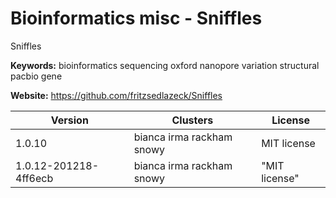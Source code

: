 # Bioinformatics misc - Sniffles

Sniffles

**Keywords:** bioinformatics sequencing oxford nanopore variation structural pacbio gene

**Website:** <https://github.com/fritzsedlazeck/Sniffles>

| Version | Clusters | License |
| ------- | -------- | ------- |
| 1.0.10 | bianca irma rackham snowy | MIT license |
| 1.0.12-201218-4ff6ecb | bianca irma rackham snowy | "MIT license" |
